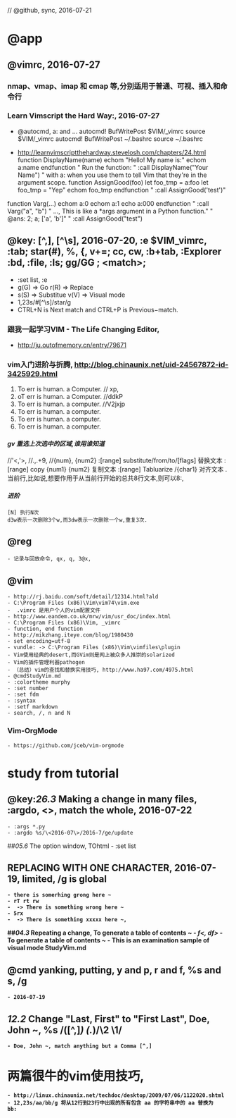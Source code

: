 // @github, sync, 2016-07-21
# @app
## @vimrc, 2016-07-27
### nmap、vmap、imap 和 cmap 等,分别适用于普通、可视、插入和命令行
### Learn Vimscript the Hard Way:, 2016-07-27
- @autocmd, a: and ... 
autocmd! BufWritePost $VIM/_vimrc source $VIM/_vimrc
autocmd! BufWritePost ~/.bashrc source ~/.bashrc

- http://learnvimscriptthehardway.stevelosh.com/chapters/24.html
function DisplayName(name)
	echom "Hello!  My name is:"
	echom a:name
endfunction
" Run the function:
" :call DisplayName("Your Name")
" with a: when you use them to tell Vim that they're in the argument scope.
function AssignGood(foo)
	let foo_tmp = a:foo
	let foo_tmp = "Yep"
	echom foo_tmp
endfunction
" :call AssignGood('test')"

function Varg(...)
  echom a:0
  echom a:1
  echo a:000
endfunction
" :call Varg("a", "b")
" ..., This is like a *args argument in a Python function."
" @ans: 2; a; ['a', 'b']"
" :call AssignGood("test")


## @key: [^,], [^\s], 2016-07-20, :e $VIM\_vimrc, :tab; star(#), %, {, v+=; cc, cw, :b+tab, :Explorer :bd, :file, :ls; gg/GG ; \<match\>;
- :set list, :e
- g(G) => Go   r(R) => Replace
- s(S) => Substitue  v(V) => Visual mode 
- 1,23s/#[^\s]/star/g
- CTRL+N is Next match and CTRL+P is Previous−match.
### 跟我一起学习VIM - The Life Changing Editor, 
- http://ju.outofmemory.cn/entry/79671

### vim入门进阶与折腾, http://blog.chinaunix.net/uid-24567872-id-3425929.html
1. To err is human. a Computer.
// xp,
1. oT err is human. a Computer.
//ddkP
3. To err is human. a computer.
//V2jxjp
1. To err is human. a computer.
2. To err is human. a computer.
3. To err is human. a computer.
#### *gv 重选上次选中的区域,谁用谁知道*
//'<,'>, //.,.+9, //{num}, {num2}
:[range] substitute/from/to/[flags] 替换文本
:[range] copy {num1} {num2} 复制文本
:[range] Tabluarize /{char1} 对齐文本
. 当前行,比如说,想要作用于从当前行开始的总共8行文本,则可以8:,
#### *进阶*
	[N] 执行N次
	d3w表示一次删除3个w,而3dw表示一次删除一个w,重复3次.
## @reg

	- 记录与回放命令, qx, q, 3@x,  
## @vim
	- http://rj.baidu.com/soft/detail/12314.html?ald
	- C:\Program Files (x86)\Vim\vim74\vim.exe
	-  .vimrc 是用户个人的vim配置文件
	- http://www.eandem.co.uk/mrw/vim/usr_doc/index.html
	- C:\Program Files (x86)\Vim, _vimrc
	- function, end function
	- http://mikzhang.iteye.com/blog/1980430
	- set encoding=utf-8
	- vundle: -> C:\Program Files (x86)\Vim\vimfiles\plugin
	- Vim使用经典的desert,而GVim则是网上被众多人推崇的solarized
	- Vim的插件管理利器pathogen
	- （总结）vim的查找和替换实用技巧, http://www.ha97.com/4975.html
	- @cmdStudyVim.md
	- :colortheme murphy
	- :set number
	- :set fdm
	- :syntax
	- :setf markdown
	- search, /, n and N 
### Vim-OrgMode
	- https://github.com/jceb/vim-orgmode

# study from tutorial
## @key:*26.3* Making a change in many files, :argdo, \<\>, match the whole, 2016-07-22
	- :args *.py
	- :argdo %s/\<2016-07\>/2016-7/ge/update 

##*05.6* The option window, TOhtml
	- :set list 
## REPLACING WITH ONE CHARACTER, 2016-07-19, <B> limited, /g is global
	- there is somerhing grong here ~
	- rT rt rw
	-  -> There is something wrong here ~
	- 5rx
	-  -> There is something xxxxx here ~, 

##*04.3* Repeating a change, To <B>generate</B> a table of <B>contents ~
	- *f<, df>*
	- To generate a table of contents ~
	- This is an examination sample of visual mode
StudyVim.md
## @cmd yanking, putting, y and p, r and f, %s and s, /g
	- 2016-07-19

## *12.2* Change "Last, First" to "First Last", Doe, John ~, %s /\([^,]*\) \(.*\)/\2 \1/
	- Doe, John ~, match anything but a Comma [^,]

# 两篇很牛的vim使用技巧,
	- http://linux.chinaunix.net/techdoc/desktop/2009/07/06/1122020.shtml
	- 12,23s/aa/bb/g 将从12行到23行中出现的所有包含 aa 的字符串中的 aa 替换为
	bb:
